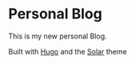 # Personal Blog

This is my new personal Blog.

Built with [Hugo](https://gohugo.io) and the [Solar](https://github.com/bake/solar-theme-hugo) theme